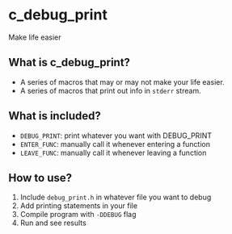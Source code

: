 # c_debug_print
Make life easier

## What is c_debug_print?
- A series of macros that may or may not make your life easier.
- A series of macros that print out info in `stderr` stream.


## What is included?
- `DEBUG_PRINT`: print whatever you want with DEBUG_PRINT
- `ENTER_FUNC`: manually call it whenever entering a function
- `LEAVE_FUNC`: manually call it whenever leaving a function


## How to use?
1. Include `debug_print.h` in whatever file you want to debug
2. Add printing statements in your file
3. Compile program with `-DDEBUG` flag
4. Run and see results

